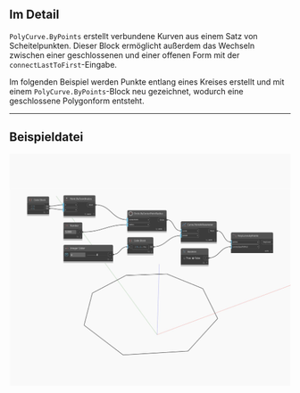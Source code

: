 ## Im Detail
`PolyCurve.ByPoints` erstellt verbundene Kurven aus einem Satz von Scheitelpunkten. Dieser Block ermöglicht außerdem das Wechseln zwischen einer geschlossenen und einer offenen Form mit der `connectLastToFirst`-Eingabe.

Im folgenden Beispiel werden Punkte entlang eines Kreises erstellt und mit einem `PolyCurve.ByPoints`-Block neu gezeichnet, wodurch eine geschlossene Polygonform entsteht.

___
## Beispieldatei

![ByPoints](./Autodesk.DesignScript.Geometry.PolyCurve.ByPoints_img.jpg)

